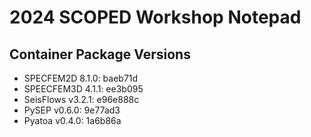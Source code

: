 # 2024 SCOPED Workshop Notepad

## Container Package Versions
- SPECFEM2D 8.1.0: baeb71d
- SPEECFEM3D 4.1.1: ee3b095
- SeisFlows v3.2.1: e96e888c
- PySEP v0.6.0: 9e77ad3
- Pyatoa v0.4.0: 1a6b86a
 


